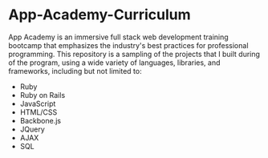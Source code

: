 # App-Academy-Curriculum

App Academy is an immersive full stack web development training bootcamp
that emphasizes the industry's best practices for professional programming.
This repository is a sampling of the projects that I built during of the program,
using a wide variety of languages, libraries, and frameworks, including but not limited to:
- Ruby
- Ruby on Rails
- JavaScript
- HTML/CSS
- Backbone.js
- JQuery
- AJAX
- SQL

